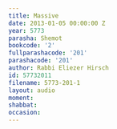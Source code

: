 ```yaml
---
title: Massive
date: 2013-01-05 00:00:00 Z
year: 5773
parasha: Shemot
bookcode: '2'
fullparashacode: '201'
parashacode: '201'
author: Rabbi Eliezer Hirsch
id: 57732011
filename: 5773-201-1
layout: audio
moment: 
shabbat: 
occasion: 
---
```


